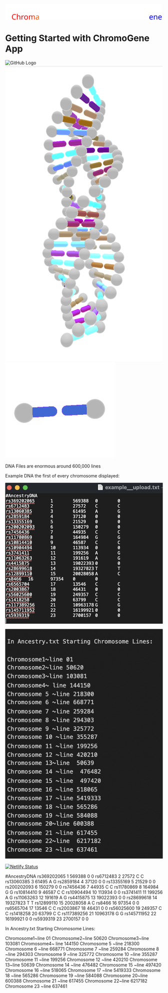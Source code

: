 
![GitHub Logo](client/src/assets/Icons/company.svg)
# Getting Started with ChromoGene App
![GitHub Logo](client/src/assets/images/chogif.GIF)
![GitHub Logo](client/src/assets/images/chromosome2.png)
![GitHub Logo](client/src/assets/images/snpp.png)

DNA Files are enormous around 600,000 lines 

Example DNA the first of every chromosome displayed: 

![GitHub Logo](client/src/assets/images/extxt.png)

![GitHub Logo](client/src/assets/images/start.png)


[![Netlify Status](https://api.netlify.com/api/v1/badges/3b566b63-7386-4756-b4c5-37e055650f8e/deploy-status)](https://app.netlify.com/sites/chromagene/deploys)



#AncestryDNA 
rs369202065	1	569388	0	0
rs6712483	2	27572	C	C
rs13060385	3	61495	A	G
rs2859184	4	37120	0	0
rs13355169	5	21529	0	0
rs200202093	6	150279	0	0
rs7456436	7	44935	C	C
rs11780869	8	164984	G	G
rs10814410	9	46587	C	C
rs10904494	10	113934	0	0
rs3741411	11	199256	A	G
rs11063263	12	191619	A	G
rs4415875	13	19022393	0	0
rs28699618	14	19327823	T	T
rs12899110	15	20028058	A	C
rs8466	16	97354	0	0
rs6565704	17	13546	C	C
rs2003867	18	46431	0	0
rs56025600	19	249357	C	C
rs1418258	20	63799	C	C
rs117389256	21	10963178	G	G
rs145711952	22	16199921	0	0
rs5939319	23	2700157	0	0

In Ancestry.txt Starting Chromosome Lines: 

Chromosome1~line 01
Chromosome2~line 50620
Chromosome3~line 103081
Chromosome4~ line 144150
Chromosome 5 ~line 218300
Chromosome 6 ~line 668771
Chromosome 7 ~line 259284
Chromosome 8 ~line 294303
Chromosome 9 ~line 325772
Chromosome 10 ~line 355287
Chromosome 11 ~line 199256
Chromosome 12 ~line 420210
Chromosome 13~line  50639
Chromosome 14 ~line  476482
Chromosome 15 ~line  497420
Chromosome 16 ~line 518065
Chromosome 17 ~line 5419333
Chromosome 18 ~line 565286
Chromosome 19 ~line 584088
Chromosome 20~line 600388
Chromosome 21 ~line 617455
Chromosome 22~line  6217182
Chromosome 23 ~line 637461

